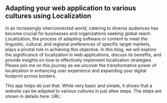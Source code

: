## Adapting your web application to various cultures using Localization ##

In an increasingly interconnected world, catering to diverse audiences has become crucial for businesses and organizations seeking global reach. Localization, the process of adapting software or content to meet the linguistic, cultural, and regional preferences of specific target markets, plays a pivotal role in achieving this objective. In this blog, we will explore the significance of localization in web applications, discuss its benefits, and provide insights on how to effectively implement localization strategies. Please join me on this journey as we uncover the transformative power of localization in enhancing user experience and expanding your digital footprint across borders.

This app helps do just that. While very basic and simple, it shows that a website can be adapted to various cultures in just afew steps. The steps are shown in details here:
URL:
